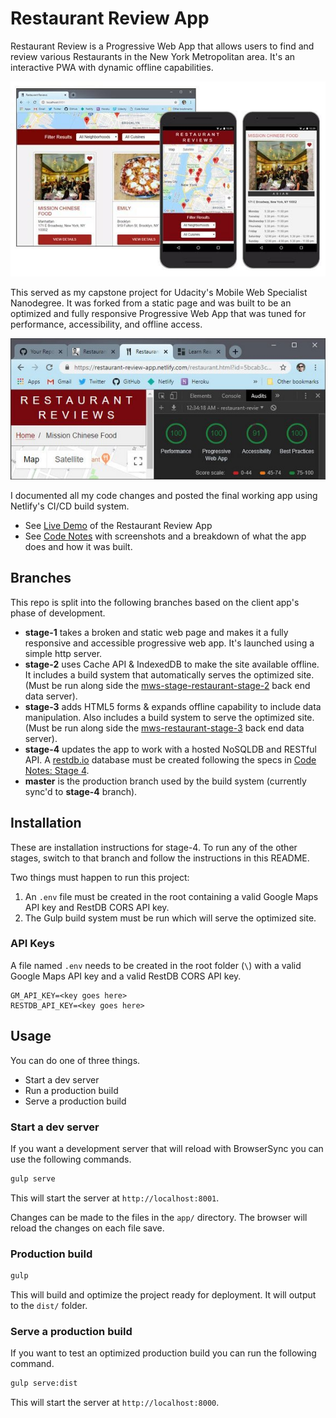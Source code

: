 # Restaurant Review App

Restaurant Review is a Progressive Web App that allows users to find and review various Restaurants in the New York Metropolitan area. It's an interactive PWA with dynamic offline capabilities.

<!-- [![forthebadge](https://forthebadge.com/images/badges/designed-in-etch-a-sketch.svg)](https://forthebadge.com) [![forthebadge](https://forthebadge.com/images/badges/made-with-crayons.svg)](https://forthebadge.com) -->

![Restaurant Review App](docs/assets/images/hero.jpg)

This served as my capstone project for Udacity's Mobile Web Specialist Nanodegree. It was forked from a static page and was built to be an optimized and fully responsive Progressive Web App that was tuned for performance, accessibility, and offline access.

![Restaurant Review App](docs/assets/images/audit2-small.jpg)

I documented all my code changes and posted the final working app using Netlify's CI/CD build system.

- See [Live Demo](https://restaurant-review-app.netlify.app) of the Restaurant Review App
- See [Code Notes](https://james-priest.github.io/mws-restaurant-stage-1/) with screenshots and a breakdown of what the app does and how it was built.

## Branches

This repo is split into the following branches based on the client app's phase of development.

- **stage-1** takes a broken and static web page and makes it a fully responsive and accessible progressive web app. It's launched using a simple http server.
- **stage-2** uses Cache API & IndexedDB to make the site available offline. It includes a build system that automatically serves the optimized site. (Must be run along side the [mws-stage-restaurant-stage-2](https://github.com/james-priest/mws-restaurant-stage-2)  back end data server).
- **stage-3** adds HTML5 forms & expands offline capability to include data manipulation. Also includes a build system to serve the optimized site. (Must be run along side the [mws-restaurant-stage-3](https://github.com/james-priest/mws-restaurant-stage-3) back end data server).
- **stage-4** updates the app to work with a hosted NoSQLDB and RESTful API. A [restdb.io](https://restdb.io) database must be created following the specs in [Code Notes: Stage 4](https://james-priest.github.io/mws-restaurant-stage-1/stage4.html).
- **master** is the production branch used by the build system (currently sync'd to **stage-4** branch).

## Installation

These are installation instructions for stage-4. To run any of the other stages, switch to that branch and follow the instructions in this README.

Two things must happen to run this project:

1. An `.env` file must be created in the root containing a valid Google Maps API key and RestDB CORS API key.
2. The Gulp build system must be run which will serve the optimized site.

### API Keys

A file named `.env` needs to be created in the root folder (`\`) with a valid Google Maps API key and a valid RestDB CORS API key.

```text
GM_API_KEY=<key goes here>
RESTDB_API_KEY=<key goes here>
```

## Usage
You can do one of three things.

- Start a dev server
- Run a production build
- Serve a production build


<!-- ### Development Build with Server -->
### Start a dev server

If you want a development server that will reload with BrowserSync you can use the following commands.

<!-- #### Start the dev server -->

```bash
gulp serve
```

This will start the server at `http://localhost:8001`.

Changes can be made to the files in the `app/` directory. The browser will reload the changes on each file save.

### Production build

```bash
gulp
```

This will build and optimize the project ready for deployment. It will output to the `dist/` folder.

<!-- ### Production Build with Server -->
### Serve a production build

If you want to test an optimized production build you can run the following command.

<!-- #### Serve a production build -->

```bash
gulp serve:dist
```

This will start the server at `http://localhost:8000`.

